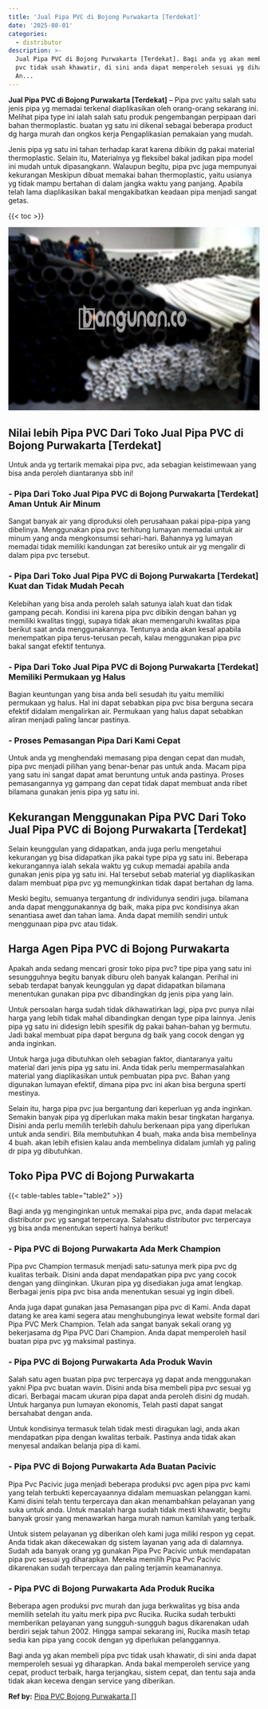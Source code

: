 ```yaml
---
title: 'Jual Pipa PVC di Bojong Purwakarta [Terdekat]'
date: '2025-08-01'
categories:
  - distributor
description: >-
  Jual Pipa PVC di Bojong Purwakarta [Terdekat]. Bagi anda yg akan membeli pipa
  pvc tidak usah khawatir, di sini anda dapat memperoleh sesuai yg diharapkan.
  An...
---
```


**Jual Pipa PVC di Bojong Purwakarta \[Terdekat\]** – Pipa pvc yaitu salah satu jenis pipa yg memadai terkenal diaplikasikan oleh orang-orang sekarang ini. Melihat pipa type ini ialah salah satu produk pengembangan perpipaan dari bahan thermoplastic. buatan yg satu ini dikenal sebagai beberapa product dg harga murah dan ongkos kerja Pengaplikasian pemakaian yang mudah.

Jenis pipa yg satu ini tahan terhadap karat karena dibikin dg pakai material thermoplastic. Selain itu, Materialnya yg fleksibel bakal jadikan pipa model ini mudah untuk dipasangkann. Walaupun begitu, pipa pvc juga mempunyai kekurangan Meskipun dibuat memakai bahan thermoplastic, yaitu usianya yg tidak mampu bertahan di dalam jangka waktu yang panjang. Apabila telah lama diaplikasikan bakal mengakibatkan keadaan pipa menjadi sangat getas.

{{< toc >}}

![Jual Pipa PVC di Bojong Purwakarta [Terdekat]](/images/jaul-pipa-pvc-10.png)

## Nilai lebih Pipa PVC Dari Toko Jual Pipa PVC di Bojong Purwakarta \[Terdekat\]

Untuk anda yg tertarik memakai pipa pvc, ada sebagian keistimewaan yang bisa anda peroleh diantaranya sbb ini!

### \- Pipa Dari Toko Jual Pipa PVC di Bojong Purwakarta \[Terdekat\] Aman Untuk Air Minum

Sangat banyak air yang diproduksi oleh perusahaan pakai pipa-pipa yang dibelinya. Menggunakan pipa pvc terhitung lumayan memadai untuk air minum yang anda mengkonsumsi sehari-hari. Bahannya yg lumayan memadai tidak memiliki kandungan zat beresiko untuk air yg mengalir di dalam pipa pvc tersebut.

### \- Pipa Dari Toko Jual Pipa PVC di Bojong Purwakarta \[Terdekat\] Kuat dan Tidak Mudah Pecah

Kelebihan yang bisa anda peroleh salah satunya ialah kuat dan tidak gampang pecah. Kondisi ini karena pipa pvc dibikin dengan bahan yg memiliki kwalitas tinggi, supaya tidak akan memengaruhi kwalitas pipa berikut saat anda menggunakannya. Tentunya anda akan kesal apabila menempatkan pipa terus-terusan pecah, kalau menggunakan pipa pvc bakal sangat efektif tentunya.

### \- Pipa Dari Toko Jual Pipa PVC di Bojong Purwakarta \[Terdekat\] Memiliki Permukaan yg Halus

Bagian keuntungan yang bisa anda beli sesudah itu yaitu memiliki permukaan yg halus. Hal ini dapat sebabkan pipa pvc bisa berguna secara efektif didalam mengalirkan air. Permukaan yang halus dapat sebabkan aliran menjadi paling lancar pastinya.

### \- Proses Pemasangan Pipa Dari Kami Cepat

Untuk anda yg menghendaki memasang pipa dengan cepat dan mudah, pipa pvc menjadi pilihan yang benar-benar pas untuk anda. Macam pipa yang satu ini sangat dapat amat beruntung untuk anda pastinya. Proses pemasangannya yg gampang dan cepat tidak dapat membuat anda ribet bilamana gunakan jenis pipa yg satu ini.

## Kekurangan Menggunakan Pipa PVC Dari Toko Jual Pipa PVC di Bojong Purwakarta \[Terdekat\]

Selain keunggulan yang didapatkan, anda juga perlu mengetahui kekurangan yg bisa didapatkan jika pakai type pipa yg satu ini. Beberapa kekurangannya ialah sekala waktu yg cukup memadai apabila anda gunakan jenis pipa yg satu ini. Hal tersebut sebab material yg diaplikasikan dalam membuat pipa pvc yg memungkinkan tidak dapat bertahan dg lama.

Meski begitu, semuanya tergantung dr individunya sendiri juga. bilamana anda dapat menggunakannya dg baik, maka pipa pvc kondisinya akan senantiasa awet dan tahan lama. Anda dapat memilih sendiri untuk menggunaan pipa pvc atau tidak.

## Harga Agen Pipa PVC di Bojong Purwakarta

Apakah anda sedang mencari grosir toko pipa pvc? tipe pipa yang satu ini sesungguhnya begitu banyak diburu oleh banyak kalangan. Perihal ini sebab terdapat banyak keunggulan yg dapat didapatkan bilamana menentukan gunakan pipa pvc dibandingkan dg jenis pipa yang lain.

Untuk persoalan harga sudah tidak dikhawatirkan lagi, pipa pvc punya nilai harga yang lebih tidak mahal dibandingkan dengan type pipa lainnya. Jenis pipa yg satu ini didesign lebih spesifik dg pakai bahan-bahan yg bermutu. Jadi bakal membuat pipa dapat berguna dg baik yang cocok dengan yg anda inginkan.

Untuk harga juga dibutuhkan oleh sebagian faktor, diantaranya yaitu material dari jenis pipa yg satu ini. Anda tidak perlu mempermasalahkan material yang diaplikasikan untuk pembuatan pipa pvc. Bahan yang digunakan lumayan efektif, dimana pipa pvc ini akan bisa berguna sperti mestinya.

Selain itu, harga pipa pvc jua bergantung dari keperluan yg anda inginkan. Semakin banyak pipa yg diperlukan maka makin besar tingkatan harganya. Disini anda perlu memilih terlebih dahulu berkenaan pipa yang diperlukan untuk anda sendiri. Bila membutuhkan 4 buah, maka anda bisa membelinya 4 buah. akan lebih efisien kalau anda membelinya didalam jumlah yg paling dr pipa yg dibutuhkan.

## Toko Pipa PVC di Bojong Purwakarta

{{< table-tables table="table2" >}}

Bagi anda yg menginginkan untuk memakai pipa pvc, anda dapat melacak distributor pvc yg sangat terpercaya. Salahsatu distributor pvc terpercaya yg bisa anda menentukan seperti halnya berikut!

### \- Pipa PVC di Bojong Purwakarta Ada Merk Champion

Pipa pvc Champion termasuk menjadi satu-satunya merk pipa pvc dg kualitas terbaik. Disini anda dapat mendapatkan pipa pvc yang cocok dengan yang diinginkan. Ukuran pipa yg disediakan juga amat lengkap. Berbagai jenis pipa pvc bisa anda menentukan sesuai yg ingin dibeli.

Anda juga dapat gunakan jasa Pemasangan pipa pvc di Kami. Anda dapat datang ke area kami segera atau menghubunginya lewat website formal dari Pipa PVC Merk Champion. Telah ada sangat banyak sekali orang yg bekerjasama dg Pipa PVC Dari Champion. Anda dapat memperoleh hasil buatan pipa pvc yg maksimal pastinya.

### \- Pipa PVC di Bojong Purwakarta Ada Produk Wavin

Salah satu agen buatan pipa pvc terpercaya yg dapat anda menggunakan yakni Pipa pvc buatan wavin. Disini anda bisa membeli pipa pvc sesuai yg dicari. Berbagai macam ukuran pipa dapat anda peroleh disini dg mudah. Untuk harganya pun lumayan ekonomis, Telah pasti dapat sangat bersahabat dengan anda.

Untuk kondisinya termasuk telah tidak mesti diragukan lagi, anda akan mendapatkan pipa dengan kwalitas terbaik. Pastinya anda tidak akan menyesal andaikan belanja pipa di kami.

### \- Pipa PVC di Bojong Purwakarta Ada Buatan Pacivic

Pipa Pvc Pacivic juga menjadi beberapa produksi pvc agen pipa pvc kami yang telah terbukti kepercayaannya didalam memuaskan pelanggan kami. Kami disini telah tentu terpercaya dan akan menambahkan pelayanan yang suka untuk anda. Untuk masalah harga sudah tidak mesti khawatir, begitu banyak grosir yang menawarkan harga murah namun kamilah yang terbaik.

Untuk sistem pelayanan yg diberikan oleh kami juga miliki respon yg cepat. Anda tidak akan dikecewakan dg sistem layanan yang ada di dalamnya. Sudah ada banyak orang yg gunakan Pipa Pvc Pacivic untuk mendapatan pipa pvc sesuai yg diharapkan. Mereka memilih Pipa Pvc Pacivic dikarenakan sudah terpercaya dan paling terjamin keamanannya.

### \- Pipa PVC di Bojong Purwakarta Ada Produk Rucika

Beberapa agen produksi pvc murah dan juga berkwalitas yg bisa anda memilih setelah itu yaitu merk pipa pvc Rucika. Rucika sudah terbukti memberikan pelayanan yang sungguh-sungguh bagus dikarenakan udah berdiri sejak tahun 2002. Hingga sampai sekarang ini, Rucika masih tetap sedia kan pipa yang cocok dengan yg diperlukan pelanggannya.

Bagi anda yg akan membeli pipa pvc tidak usah khawatir, di sini anda dapat memperoleh sesuai yg diharapkan. Anda bakal memperoleh service yang cepat, product terbaik, harga terjangkau, sistem cepat, dan tentu saja anda tidak akan kecewa dengan service yang diberikan.

**Ref by:** [Pipa PVC Bojong Purwakarta []](https://id.wikipedia.org/wiki/Pipa)

